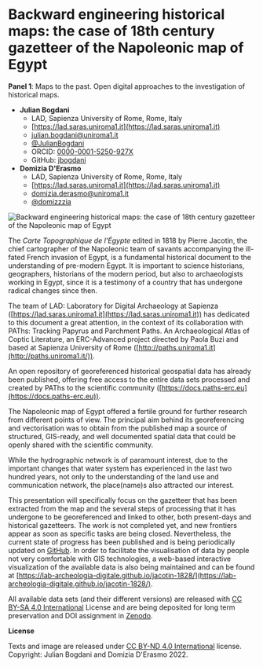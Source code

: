 # Backward engineering historical maps: the case of 18th century gazetteer of the Napoleonic map of Egypt

**Panel 1**: Maps to the past. Open digital approaches to the investigation of historical maps.

- **Julian Bogdani**
  - LAD, Sapienza University of Rome, Rome, Italy
  - [https://lad.saras.uniroma1.it](https://lad.saras.uniroma1.it)
  - [julian.bogdani@uniroma1.it](mailto:julian.bogdani@uniroma1.it)
  - [@JulianBogdani](https://twitter.com/JulianBogdani)
  - ORCID: [0000-0001-5250-927X](https://orcid.org/0000-0001-5250-927X)
  - GitHub: [jbogdani](https://github.com/jbogdani/)
- **Domizia D'Erasmo**
  - LAD, Sapienza University of Rome, Rome, Italy
  - [https://lad.saras.uniroma1.it](https://lad.saras.uniroma1.it)
  - [domizia.derasmo@uniroma1.it](mailto:domizia.derasmo@uniroma1.it)
  - [@domizzzia](https://twitter.com/domizzzia)


![Backward engineering historical maps: the case of 18th century gazetteer of the Napoleonic map of Egypt](https://user-images.githubusercontent.com/39925492/173814688-030c0628-45e3-4777-aa56-e418ce9bcb95.jpeg)


The _Carte Topographique de l'Égypte_ edited in 1818 by Pierre Jacotin, the chief cartographer of the Napoleonic team of savants accompanying the ill-fated French invasion of Egypt, is a fundamental historical document to the understanding of pre-modern Egypt. It is important to science historians, geographers, historians of the modern period, but also to archaeologists working in Egypt, since it is a testimony of a country that has undergone radical changes since then.

The team of LAD: Laboratory for Digital Archaeology at Sapienza ([https://lad.saras.uniroma1.it](https://lad.saras.uniroma1.it)) 
has dedicated to this document a great attention, in the context of its collaboration with PAThs: Tracking Papyrus and Parchment Paths. An Archaeological Atlas of Coptic Literature, an ERC-Advanced project directed by Paola Buzi and based at Sapienza University of Rome ([http://paths.uniroma1.it](http://paths.uniroma1.it/)). 

An open repository of georeferenced historical geospatial data has already been published, offering free access to the entire data sets processed and created by PAThs to the scientific community ([https://docs.paths-erc.eu](https://docs.paths-erc.eu)).

The Napoleonic map of Egypt offered a fertile ground for further research from different points of view. The principal aim behind its georeferencing and vectorisation was to obtain from the published map a source of structured, GIS-ready, and well documented spatial data that could be openly shared with the scientific community. 

While the hydrographic network is of paramount interest, due to the important changes that water system has experienced in the last two hundred years, not only to the understanding of the land use and communication network, the place(name)s also attracted our interest. 

This presentation will specifically focus on the gazetteer that has been extracted from the map and the several steps of processing that it has undergone to be georeferenced and linked to other, both present-days and historical gazetteers. The work is not completed yet, and new frontiers appear as soon as specific tasks are being closed. Nevertheless, the current state of progress has been published and is being periodically updated on [GitHub](https://github.com/lab-archeologia-digitale/jacotin-1828). In order to facilitate the visualisation of data by people not very comfortable with GIS technologies, a web-based interactive visualization of the available data is also being maintained and can be found at [https://lab-archeologia-digitale.github.io/jacotin-1828/](https://lab-archeologia-digitale.github.io/jacotin-1828/).

All available data sets (and their different versions) are released with [CC BY-SA 4.0 International](https://github.com/lab-archeologia-digitale/jacotin-1828/blob/master/LICENSE) License and are being deposited for long term preservation and DOI assignment in [Zenodo](https://zenodo.org/badge/latestdoi/484014787).


**License**

Texts and image are released under [CC BY-ND 4.0 International](https://creativecommons.org/licenses/by-nd/4.0/) license. Copyright: Julian Bogdani and Domizia D'Erasmo 2022.
